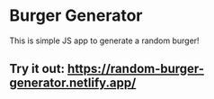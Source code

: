 # Burger Generator

This is simple JS app to generate a random burger!

## Try it out: https://random-burger-generator.netlify.app/


